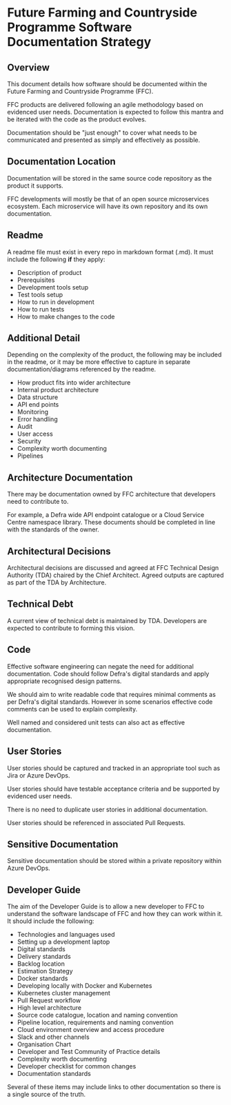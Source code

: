 # Future Farming and Countryside Programme Software Documentation Strategy

## Overview
This document details how software should be documented within the Future Farming and Countryside Programme (FFC).  

FFC products are delivered following an agile methodology based on evidenced user needs.  Documentation is expected to follow this mantra and be iterated with the code as the product evolves.  

Documentation should be "just enough" to cover what needs to be communicated and presented as simply and effectively as possible.  

## Documentation Location
Documentation will be stored in the same source code repository as the product it supports.

FFC developments will mostly be that of an open source microservices ecosystem. Each microservice will have its own repository and its own documentation.

## Readme
A readme file must exist in every repo in markdown format (.md).  It must include the following **if** they apply:
- Description of product
- Prerequisites
- Development tools setup
- Test tools setup
- How to run in development
- How to run tests
- How to make changes to the code

## Additional Detail
Depending on the complexity of the product, the following may be included in the readme, or it may be more effective to capture in separate documentation/diagrams referenced by the readme.

- How product fits into wider architecture
- Internal product architecture
- Data structure
- API end points
- Monitoring
- Error handling
- Audit
- User access
- Security
- Complexity worth documenting
- Pipelines
  
## Architecture Documentation
There may be documentation owned by FFC architecture that developers need to contribute to.

For example, a Defra wide API endpoint catalogue or a Cloud Service Centre namespace library.  These documents should be completed in line with the standards of the owner.

## Architectural Decisions
Architectural decisions are discussed and agreed at FFC Technical Design Authority (TDA) chaired by the Chief Architect.  Agreed outputs are captured as part of the TDA by Architecture.

## Technical Debt
A current view of technical debt is maintained by TDA.  Developers are expected to contribute to forming this vision.

## Code
Effective software engineering can negate the need for additional documentation.  Code should follow Defra's digital standards and apply appropriate recognised design patterns.

We should aim to write readable code that requires minimal comments as per Defra's digital standards.  However in some scenarios effective code comments can be used to explain complexity.

Well named and considered unit tests can also act as effective documentation.

## User Stories
User stories should be captured and tracked in an appropriate tool such as Jira or Azure DevOps.

User stories should have testable acceptance criteria and be supported by evidenced user needs.

There is no need to duplicate user stories in additional documentation.  

User stories should be referenced in associated Pull Requests.

## Sensitive Documentation
Sensitive documentation should be stored within a private repository within Azure DevOps.

## Developer Guide
The aim of the Developer Guide is to allow a new developer to FFC to understand the software landscape of FFC and how they can work within it.  It should include the following:

- Technologies and languages used
- Setting up a development laptop
- Digital standards
- Delivery standards
- Backlog location
- Estimation Strategy
- Docker standards
- Developing locally with Docker and Kubernetes
- Kubernetes cluster management
- Pull Request workflow
- High level architecture
- Source code catalogue, location and naming convention
- Pipeline location, requirements and naming convention
- Cloud environment overview and access procedure
- Slack and other channels
- Organisation Chart
- Developer and Test Community of Practice details
- Complexity worth documenting
- Developer checklist for common changes
- Documentation standards

Several of these items may include links to other documentation so there is a single source of the truth.

